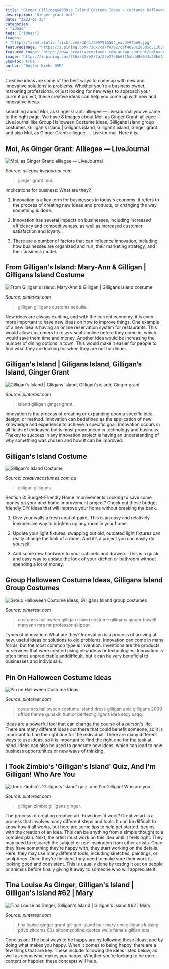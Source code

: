 ```yaml
---
title: "Ginger Gilligan&#039;s Island Costume Ideas ~ Costumes Halloween Gilligan Island Costume Gilligans Ginger Howell Maryann Mrs Mr Professor Skipper"
description: "Ginger grant moi"
date: "2023-01-25"
categories:
- "ideas"
tags: ["ideas"]
images:
- "http://farm4.static.flickr.com/3041/2997915504_eac3e94ae0.jpg"
featuredImage: "https://i.pinimg.com/736x/ca/f4/82/caf4828c28505d311b5a1ebede5fcc5f--tina-louise-red-planet.jpg?b=t"
featured_image: "https://www.creativecostumes.com.au/wp-content/uploads/2017/03/gilligan-768x1024.jpg"
image: "https://i.pinimg.com/736x/33/e2/7a/33e27a8b6f15abdd8e043a30bd3383a8--idea-halloween-group-halloween-costumes.jpg"
ShowToc: true
author: "Buster Kiehn DVM"
---
```



Creative ideas are some of the best ways to come up with new and innovative solutions to problems. Whether you're a business owner, marketing professional, or just looking for new ways to approach your current project, these creative ideas can help you come up with new and innovative ideas.

	

		
searching about Moi, as Ginger Grant: alliegee — LiveJournal you've came to the right page. We have 8 Images about Moi, as Ginger Grant: alliegee — LiveJournal like Group Halloween Costume ideas, Gilligans Island group costumes, Gilligan&#039;s Island | Giligans island, Gilligan’s island, Ginger grant and also Moi, as Ginger Grant: alliegee — LiveJournal. Here it is:
		
    
## Moi, As Ginger Grant: Alliegee — LiveJournal

<img loading=lazy src="http://farm4.static.flickr.com/3041/2997915504_eac3e94ae0.jpg" onerror="this.onerror=null;this.src='https://tse3.mm.bing.net/th?id=OIP.nOqVsYCrh_tQHu1tfz8tpwAAAA&amp;pid=15.1';" alt="Moi, as Ginger Grant: alliegee — LiveJournal">

_Source: alliegee.livejournal.com_

>ginger grant moi. 

	

Implications for business: What are they?
1. Innovation is a key term for businesses in today's economy. It refers to the process of creating new ideas and products, or changing the way something is done.
2. Innovation has several impacts on businesses, including increased efficiency and competitiveness, as well as increased customer satisfaction and loyalty.

3. There are a number of factors that can influence innovation, including how businesses are organized and run, their marketing strategy, and their business model.

    
## From Gilligan&#039;s Island: Mary-Ann &amp; Gilligan | Gilligans Island Costume

<img loading=lazy src="https://i.pinimg.com/originals/16/82/3a/16823a5808f20f995a312fde0c6772c3.jpg" onerror="this.onerror=null;this.src='https://tse2.mm.bing.net/th?id=OIP.Z8IQnDuWW0-74sgU1GdtLgHaJ4&amp;pid=15.1';" alt="From Gilligan&#039;s Island: Mary-Ann &amp; Gilligan | Gilligans island costume">

_Source: pinterest.com_

>gilligan gilligans customs sebulia. 

	

New ideas are always exciting, and with the current economy, it is even more important to have new ideas on how to improve things. One example of a new idea is having an online reservation system for restaurants. This would allow customers to reserv seats online before they come in, which would save them time and money. Another idea would be increasing the number of dining options in town. This would make it easier for people to find what they are looking for when they are out for dinner.

    
## Gilligan&#039;s Island | Giligans Island, Gilligan’s Island, Ginger Grant

<img loading=lazy src="https://i.pinimg.com/736x/bd/5f/93/bd5f9301f5f51c6778c281a23579c559--s.jpg" onerror="this.onerror=null;this.src='https://tse4.mm.bing.net/th?id=OIP.11bc6LyIGiCLyQeaGjhVGgHaFj&amp;pid=15.1';" alt="Gilligan&#039;s Island | Giligans island, Gilligan’s island, Ginger grant">

_Source: pinterest.com_

>island gilligan ginger grant. 

	

Innovation is the process of creating or expanding upon a specific idea, design, or method. Innovation can bedefined as the application of new knowledge and experience to achieve a specific goal. Innovation occurs in all fields of endeavor, but is most pronounced in technology and business. Thekey to success in any innovation project is having an understanding of why something was chosen and how it can be improved.

    
## Gilligan&#039;s Island Costume

<img loading=lazy src="https://www.creativecostumes.com.au/wp-content/uploads/2017/03/gilligan-768x1024.jpg" onerror="this.onerror=null;this.src='https://tse4.mm.bing.net/th?id=OIP.Ej8rRZKjBCRz_NgD00x_OwHaJ4&amp;pid=15.1';" alt="Gilligan&#039;s Island Costume">

_Source: creativecostumes.com.au_

>gilligan gilligans. 

	

Section 3: Budget-Friendly Home Improvements
Looking to save some money on your next home improvement project? Check out these budget-friendly DIY ideas that will improve your home without breaking the bank.
1. Give your walls a fresh coat of paint. This is an easy and relatively inexpensive way to brighten up any room in your home.

2. Update your light fixtures. swapping out old, outdated light fixtures can really change the look of a room. And it’s a project you can easily do yourself.

3. Add some new hardware to your cabinets and drawers. This is a quick and easy way to update the look of your kitchen or bathroom without spending a lot of money.

    
## Group Halloween Costume Ideas, Gilligans Island Group Costumes

<img loading=lazy src="https://i.pinimg.com/736x/fe/92/28/fe9228bee867ee167bca24838cfd45e2--group-halloween-costumes-group-costumes.jpg" onerror="this.onerror=null;this.src='https://tse2.mm.bing.net/th?id=OIP.RbQvA4-SyeaBay4sxv_YZAHaFe&amp;pid=15.1';" alt="Group Halloween Costume ideas, Gilligans Island group costumes">

_Source: pinterest.com_

>costumes halloween gilligan island costume gilligans ginger howell maryann mrs mr professor skipper. 

	

Types of innovation: What are they?
Innovation is a process of arriving at new, useful ideas or solutions to old problems. Innovation can come in many forms, but the most common type is invention. Inventions are the products or services that were created using new ideas or technologies. Innovation is often times unpredictable anddifficult, but it can be very beneficial to businesses and individuals.

    
## Pin On Halloween Costume Ideas

<img loading=lazy src="https://i.pinimg.com/736x/33/e2/7a/33e27a8b6f15abdd8e043a30bd3383a8--idea-halloween-group-halloween-costumes.jpg" onerror="this.onerror=null;this.src='https://tse4.mm.bing.net/th?id=OIP.SXLCnpsQEg5DclQKEAPRhAHaE7&amp;pid=15.1';" alt="Pin on Halloween Costume Ideas">

_Source: pinterest.com_

>costumes halloween costume island dress gilligan epic gilligans 2009 office theme gunaxin humor perfect giligans idea sexy ssqq. 

	

Ideas are a powerful tool that can change the course of a person's life. There are many different ideas out there that could benefit someone, so it is important to find the right one for the individual. There are many different ways to use ideas, so it is important to find the right one for the task at hand. Ideas can also be used to generate new ideas, which can lead to new business opportunities or new ways of thinking.

    
## I Took Zimbio&#039;s &#039;Gilligan&#039;s Island&#039; Quiz, And I&#039;m Gilligan! Who Are You

<img loading=lazy src="https://i.pinimg.com/originals/ff/eb/15/ffeb15c8adf534d87ffd3912b0c500a2.jpg" onerror="this.onerror=null;this.src='https://tse2.mm.bing.net/th?id=OIP.dFfCo_NnwrHMNNJ-RpHQggHaEm&amp;pid=15.1';" alt="I took Zimbio&#039;s &#039;Gilligan&#039;s Island&#039; quiz, and I&#039;m Gilligan! Who are you">

_Source: pinterest.com_

>gilligan zimbio gilligans ginger. 

	

The process of creating creative art: how does it work?
Creative art is a process that involves many different steps and tools. It can be difficult to know how it all works, but here are some tips to help get started. 
 begins with the creation of an idea. This can be anything from a simple thought to a complex plan. Next, the artist must work on this idea until it feels right. They may need to research the subject or use inspiration from other artists. Once they have something they’re happy with, they start working on the details. Here, they may use many different tools, including sketches, paintings, or sculptures. Once they’re finished, they need to make sure their work is looking good and consistent. This is usually done by testing it out on people or animals before finally giving it away to someone who will appreciate it.

    
## Tina Louise As Ginger, Gilligan&#039;s Island | Gilligan&#039;s Island #62 | Mary

<img loading=lazy src="https://i.pinimg.com/736x/ca/f4/82/caf4828c28505d311b5a1ebede5fcc5f--tina-louise-red-planet.jpg?b=t" onerror="this.onerror=null;this.src='https://tse2.mm.bing.net/th?id=OIP.ogviL-sFlLXXW4EUGWJBIwHaKq&amp;pid=15.1';" alt="Tina Louise as Ginger, Gilligan&#039;s Island | Gilligan&#039;s Island #62 | Mary">

_Source: pinterest.com_

>tina louise ginger grant gilligan island hair mary ann gilligans kissing pdvd sitcoms 60s sitcomsonline quotes wells female gillian total. 

	

Conclusion: The best ways to be happy are by following these ideas, and by doing what makes you happy.
When it comes to being happy, there are a few things that are key. These include following the ideas listed below, as well as doing what makes you happy. Whether you’re looking to be more content or happier, these concepts will help.

